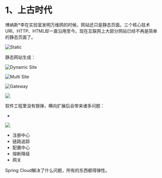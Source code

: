 # 1、上古时代

博纳斯*李在实验室发明万维网的时候，网站还只是静态页面。三个核心技术URI、HTTP、HTML却一直沿用至今。现在互联网上大部分网站已经不再是简单的静态页面了。

![Static](https://img.alicdn.com/tfs/TB15TIZpQcx_u4jSZFlXXXnUFXa-1280-720.svg)







静态网站生成：

![Dynamic Site](https://img.alicdn.com/tfs/TB1PD353Nz1gK0jSZSgXXavwpXa-1280-720.svg)

![Multi Site](https://img.alicdn.com/tfs/TB1I9z4qZVl614jSZKPXXaGjpXa-1280-720.svg)

![Gateway](https://img.alicdn.com/tfs/TB1Iwht3VP7gK0jSZFjXXc5aXXa-1280-720.svg)

![](https://img.alicdn.com/tfs/TB16Xth3.Y1gK0jSZFCXXcwqXXa-1280-720.svg)

软件工程里没有银弹，横向扩展后会带来诸多问题：

* 



![](https://img.alicdn.com/tfs/TB1_7hF4kL0gK0jSZFAXXcA9pXa-1280-720.svg)

* 注册中心
* 链路追踪
* 配置中心
* 熔断降级
* 网关





Spring Cloud解决了什么问题，所有的东西都得弹性。